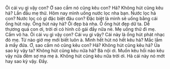 Ôi cái vụ gì vậy con? Ờ sao cầm nó cũng kêu con? Hả? Không hút cũng kêu hả? Lần đầu mẹ thử. 
Hôm nay mình uống nước lọc nha bạn. Nước lọc hả con? Nước lọc có gì đặc biệt đâu con? Đặc biệt là mình sẽ uống bằng cái ống hút này. Ống hút này hả? Ôi đẹp bà nha. Ồ ống hút đẹp dữ ta. Dễ thương quá con ơi, trời ơi có hình cô gái đấy nữa nè. Mẹ uống thử đi mẹ. Cầm vô ha. Ôi cái vụ gì vậy con? Cái vụ gì vậy? Cái này là ống hút phát nhạc đó mẹ. Từ nào giờ mẹ mới biết luôn à. Mình hết hút nó hết kêu hả? Mắc lắm à mấy đứa. Ơ, sao cầm nó cũng kêu con? Hả? Không hút cũng kêu hả? Ủa sao kỳ vậy ta? Không hút cũng kêu nữa hả? Bà nội ơi. Muốn kêu hồi nào kêu vậy nửa đêm sợ ma mẹ à. Không hút cũng kêu nữa trời ơi. Hả cái này nó mớt hay sao kỳ vậy. Đấy.